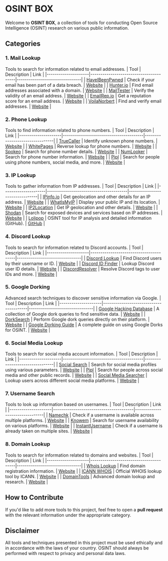 # OSINT BOX

Welcome to **OSINT BOX**, a collection of tools for conducting Open Source Intelligence (OSINT) research on various public information.

## Categories

### 1. **Mail Lookup**
Tools to search for information related to email addresses.
| Tool               | Description                            | Link                           |
|---------------------|----------------------------------------|--------------------------------|
| [HaveIBeenPwned](https://haveibeenpwned.com)  | Check if your email has been part of a data breach. | [Website](https://haveibeenpwned.com) |
| [Hunter.io](https://hunter.io)  | Find email addresses associated with a domain. | [Website](https://hunter.io) |
| [MailTester](https://www.mailtester.com) | Verify the validity of an email address. | [Website](https://www.mailtester.com) |
| [EmailRep.io](https://emailrep.io)  | Get a reputation score for an email address. | [Website](https://emailrep.io) |
| [VoilaNorbert](https://www.voilanorbert.com) | Find and verify email addresses. | [Website](https://www.voilanorbert.com) |

### 2. **Phone Lookup**
Tools to find information related to phone numbers.
| Tool               | Description                            | Link                           |
|---------------------|----------------------------------------|--------------------------------|
| [TrueCaller](https://www.truecaller.com) | Identify unknown phone numbers. | [Website](https://www.truecaller.com) |
| [WhitePages](https://www.whitepages.com)  | Reverse lookup for phone numbers. | [Website](https://www.whitepages.com) |
| [Spokeo](https://www.spokeo.com) | Search for phone number details. | [Website](https://www.spokeo.com) |
| [NumLooker](https://www.numlooker.com) | Search for phone number information. | [Website](https://www.numlooker.com) |
| [Pipl](https://pipl.com) | Search for people using phone numbers, social media, and more. | [Website](https://pipl.com) |

### 3. **IP Lookup**
Tools to gather information from IP addresses.
| Tool               | Description                            | Link                           |
|---------------------|----------------------------------------|--------------------------------|
| [IPinfo.io](https://ipinfo.io)  | Get geolocation and other details for an IP address. | [Website](https://ipinfo.io) |
| [WhatIsMyIP](https://www.whatismyip.com) | Display your public IP and its location. | [Website](https://www.whatismyip.com) |
| [IP2Location](https://www.ip2location.com) | Get IP geolocation and other details. | [Website](https://www.ip2location.com) |
| [Shodan](https://www.shodan.io) | Search for exposed devices and services based on IP addresses. | [Website](https://www.shodan.io) |
| [Lolipop](https://github.com/malveillance-fr/Lolipop) | OSINT tool for IP analysis and detailed information (GitHub). | [GitHub](https://github.com/malveillance-fr/Lolipop) |

### 4. **Discord Lookup**
Tools to search for information related to Discord accounts.
| Tool               | Description                            | Link                           |
|---------------------|----------------------------------------|--------------------------------|
| [Discord Lookup](https://discordlookup.com) | Find Discord users by their username or ID. | [Website](https://discordlookup.com) |
| [Discord ID Finder](https://discordidfinder.com) | Lookup Discord user ID details. | [Website](https://discordidfinder.com) |
| [DiscordResolver](https://discordresolvers.com) | Resolve Discord tags to user IDs and more. | [Website](https://discordresolvers.com) |

### 5. **Google Dorking**
Advanced search techniques to discover sensitive information via Google.
| Tool               | Description                            | Link                           |
|---------------------|----------------------------------------|--------------------------------|
| [Google Hacking Database](https://www.exploit-db.com/google-hacking-database) | A collection of Google dork queries to find sensitive data. | [Website](https://www.exploit-db.com/google-hacking-database) |
| [DorkSearch](https://www.dorksearch.com) | Perform Google dork queries directly on their platform. | [Website](https://www.dorksearch.com) |
| [Google Dorking Guide](https://www.netwyman.com/google-dorking-guide) | A complete guide on using Google Dorks for OSINT. | [Website](https://www.netwyman.com/google-dorking-guide) |

### 6. **Social Media Lookup**
Tools to search for social media account information.
| Tool               | Description                            | Link                           |
|---------------------|----------------------------------------|--------------------------------|
| [Social Search](https://www.social-searcher.com/social-search/) | Search for social media profiles using various parameters. | [Website](https://www.social-searcher.com/social-search/) |
| [Pipl](https://pipl.com) | Search for people across social media and other public records. | [Website](https://pipl.com) |
| [Social Media Searcher](https://www.socialmedia-search.com) | Lookup users across different social media platforms. | [Website](https://www.socialmedia-search.com) |

### 7. **Username Search**
Tools to look up information based on usernames.
| Tool               | Description                            | Link                           |
|---------------------|----------------------------------------|--------------------------------|
| [Namechk](https://namechk.com)  | Check if a username is available across multiple platforms. | [Website](https://namechk.com) |
| [Knowem](https://knowem.com) | Search for username availability on various platforms. | [Website](https://knowem.com) |
| [InstantUsername](https://www.instantusername.com) | Check if a username is already taken on multiple sites. | [Website](https://www.instantusername.com) |

### 8. **Domain Lookup**
Tools to search for information related to domains and websites.
| Tool               | Description                            | Link                           |
|---------------------|----------------------------------------|--------------------------------|
| [Whois Lookup](https://whois.domaintools.com) | Find domain registration information. | [Website](https://whois.domaintools.com) |
| [ICANN WHOIS](https://lookup.icann.org)  | Official WHOIS lookup tool by ICANN. | [Website](https://lookup.icann.org) |
| [DomainTools](https://www.domaintools.com)  | Advanced domain lookup and research. | [Website](https://www.domaintools.com) |

## How to Contribute

If you'd like to add more tools to this project, feel free to open a **pull request** with the relevant information under the appropriate category.

## Disclaimer

All tools and techniques presented in this project must be used ethically and in accordance with the laws of your country. OSINT should always be performed with respect to privacy and personal data laws.
